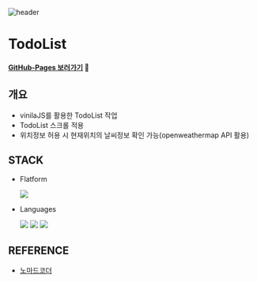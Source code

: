 ![header](https://capsule-render.vercel.app/api?type=waving&color=auto&height=200&section=header&text=Seol's%20GitHub&fontSize=70)

# TodoList
#### [GitHub-Pages 보러가기](https://yj-seol.github.io/challengeToDoList/) 🔗




## 개요 

-   vinilaJS를 활용한 TodoList 작업
-   TodoList 스크롤 적용
- 위치정보 허용 시 현재위치의 날씨정보 확인 가능(openweathermap API 활용)


## STACK 

-   Flatform

    <img src="https://img.shields.io/badge/VSCode-007ACC?style=flat-square&logo=VisualStudioCode&logoColor=white"/>

-   Languages

    <img src="https://img.shields.io/badge/HTML5-E34F26?style=flat-square&logo=HTML5&logoColor=white"/> <img src="https://img.shields.io/badge/CSS3-1572B6?style=flat-square&logo=CSS3&logoColor=white"/> <img src="https://img.shields.io/badge/JavaScript-F7DF1E?style=flat-square&logo=JavaScript&logoColor=white"/>



## REFERENCE 

-   <a href='https://nomadcoders.co/javascript-for-beginners/lobby'>노마드코더</a>
